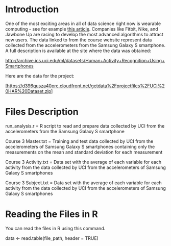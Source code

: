 # Introduction

One of the most exciting areas in all of data science right now is wearable computing - see for example [this article]( http://www.insideactivitytracking.com/data-science-activity-tracking-and-the-battle-for-the-worlds-top-sports-brand/). Companies like Fitbit, Nike, and Jawbone Up are racing to develop the most advanced algorithms to attract new users. The data linked to from the course website represent data collected from the accelerometers from the Samsung Galaxy S smartphone. A full description is available at the site where the data was obtained:

http://archive.ics.uci.edu/ml/datasets/Human+Activity+Recognition+Using+Smartphones

Here are the data for the project:

[https://d396qusza40orc.cloudfront.net/getdata%2Fprojectfiles%2FUCI%20HAR%20Dataset.zip]

# Files Description

run_analysis.r = R script to read and prepare data collected by UCI from the accelerometers from the Samsung Galaxy S smartphone

Course 3 Master.txt = Training and test data collected by UCI from the accelerometers of Samsung Galaxy S smartphones containing only the measurements on the mean and standard deviation for each measurement

Course 3 Activity.txt = Data set with the average of each variable for each activity from the data collected by UCI from the accelerometers of Samsung Galaxy S smartphones

Course 3 Subject.txt = Data set with the average of each variable for each activity from the data collected by UCI from the accelerometers of Samsung Galaxy S smartphones

# Reading the Files in R

You can read the files in R using this command.

data <- read.table(file_path, header = TRUE)

